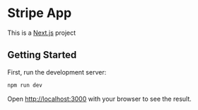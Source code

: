 # Stripe App

This is a [Next.js](https://nextjs.org/) project

## Getting Started

First, run the development server:

```bash
npm run dev
```

Open [http://localhost:3000](http://localhost:3000) with your browser to see the result.
